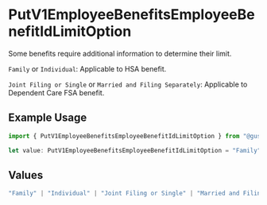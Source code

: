 # PutV1EmployeeBenefitsEmployeeBenefitIdLimitOption

Some benefits require additional information to determine
their limit.

`Family` or `Individual`: Applicable to HSA benefit.

`Joint Filing or Single` or `Married and Filing Separately`: Applicable to Dependent Care FSA benefit.

## Example Usage

```typescript
import { PutV1EmployeeBenefitsEmployeeBenefitIdLimitOption } from "@gusto/embedded-api/models/operations";

let value: PutV1EmployeeBenefitsEmployeeBenefitIdLimitOption = "Family";
```

## Values

```typescript
"Family" | "Individual" | "Joint Filing or Single" | "Married and Filing Separately"
```